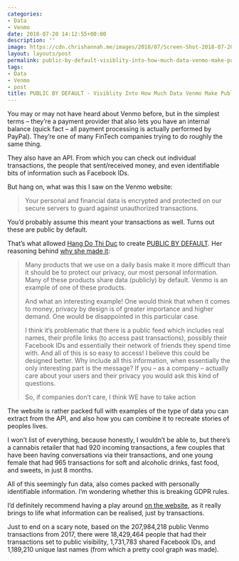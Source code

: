```yaml
---
categories:
- Data
- Venmo
date: 2018-07-20 14:12:55+00:00
description: ''
image: https://cdn.chrishannah.me/images/2018/07/Screen-Shot-2018-07-20-at-14.12.30.png
layout: layouts/post
permalink: public-by-default-visiblity-into-how-much-data-venmo-make-public/
tags:
- Data
- Venmo
- post
title: PUBLIC BY DEFAULT - Visiblity Into How Much Data Venmo Make Public
---
```


<p>You may or may not have heard about Venmo before, but in the simplest terms &#8211; they’re a payment provider that also lets you have an internal balance (quick fact &#8211; all payment processing is actually performed by PayPal). They’re one of many FinTech companies trying to do roughly the same thing.</p>
<p>They also have an API. From which you can check out individual transactions, the people that sent/received money, and even identifiable bits of information such as Facebook IDs.</p>
<p>But hang on, what was this I saw on the Venmo website:</p>
<blockquote>
<p>Your personal and financial data is encrypted and protected on our secure servers to guard against unauthorized transactions.</p>
</blockquote>
<p>You’d probably assume this meant your transactions as well. Turns out these are public by default.</p>
<p>That’s what allowed <a href="https://22-8miles.com/about/">Hang Do Thi Duc</a> to create <a href="https://publicbydefault.fyi">PUBLIC BY DEFAULT</a>. Her reasoning behind <a href="https://publicbydefault.fyi/#about">why she made it</a>:</p>
<blockquote>
<p>Many products that we use on a daily basis make it more difficult than it should be to protect our privacy, our most personal information. Many of these products share data (publicly) by default. Venmo is an example of one of these products.</p>
<p>And what an interesting example! One would think that when it comes to money, privacy by design is of greater importance and higher demand. One would be disappointed in this particular case.</p>
<p>I think it&#8217;s problematic that there is a public feed which includes real names, their profile links (to access past transactions), possibly their Facebook IDs and essentially their network of friends they spend time with. And all of this is so easy to access! I believe this could be designed better. Why include all this information, when essentially the only interesting part is the message? If you – as a company – actually care about your users and their privacy you would ask this kind of questions.</p>
<p>So, if companies don&#8217;t care, I think WE have to take action</p>
</blockquote>
<p>The website is rather packed full with examples of the type of data you can extract from the API, and also how you can combine it to recreate stories of peoples lives.</p>
<p>I won’t list of everything, because honestly, I wouldn’t be able to, but there’s a cannabis retailer that had 920 incoming transactions, a few couples that have been having conversations via their transactions, and one young female that had 965 transactions for soft and alcoholic drinks, fast food, and sweets, in just 8 months.</p>
<p>All of this seemingly fun data, also comes packed with personally identifiable information. I’m wondering whether this is breaking GDPR rules.</p>
<p>I’d definitely recommend having a play around <a href="https://publicbydefault.fyi">on the website</a>, as it really brings to life what information can be realised, just by transactions.</p>
<p>Just to end on a scary note, based on the 207,984,218 public Venmo transactions from 2017, there were 18,429,464 people that had their transactions set to public visibility, 1,731,783 shared Facebook IDs, and 1,189,210 unique last names (from which a pretty cool graph was made).</p>